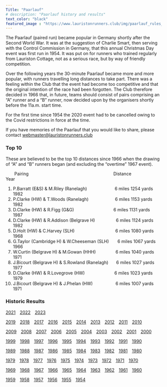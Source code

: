 ```yaml
---
Title: "Paarlauf"
# description: "Paarlauf history and results"
text_color: "black"
featured_image : "https://www.lauristonrunners.club/img/paarlauf_rules_crop.jpg"
---
```


The Paarlauf (paired run) became popular in Germany shortly after the Second World War.  It was at the suggestion of Charlie Smart, then serving with the Control Commission in Germany, that this annual Christmas Day event was first run in 1954.  It was put on for runners who trained regularly from Lauriston Cottage, not as a serious race, but by way of friendly competition.

Over the following years the 30-minute Paarlauf became more and more popular, with runners travelling long distances to take part.  There was a feeling within the Club that the event had become too competitive and that the original intention of the race had been forgotten.  The Club therefore decided in 1966 that, in future, teams should consist of pairs comprising an “A” runner and a “B” runner, now decided upon by the organisers shortly before the 11a.m. start time.

For the first time since 1954 the 2020 event had to be cancelled owing to the Covid restrictions in force at the time.

If you have memories of the Paarlauf that you would like to share, please contact webmaster@lauristonrunners.club

### Top 10

These are believed to be the top 10 distances since 1966 when the drawing of “A” and “B” runners began (and excluding the “overtime” 1967 event).

&emsp;&emsp;Pairing&emsp;&emsp;&emsp;&emsp;&emsp;&emsp;&emsp;&emsp;&emsp;&emsp;&emsp;&emsp;&emsp;&emsp;&emsp;&emsp;&emsp;&emsp;&emsp;&nbsp;&nbsp;Distance&emsp;&emsp;&emsp;&emsp;&emsp;Year
1.  P.Barratt (E&S) & M.Riley (Ranelagh)&emsp;&emsp;&emsp;&emsp;&emsp;&nbsp;&nbsp;&nbsp;&nbsp;&nbsp;6 miles 1254 yards&emsp;1982
2.  P.Clarke (HW) & T.Woods (Ranelagh)&emsp;&emsp;&emsp;&emsp;&emsp;&nbsp;&nbsp;&nbsp;&nbsp;6 miles 1153 yards&emsp;1982
3.  D.Clarke (HW) & R.Figg (G&G)&emsp;&emsp;&emsp;&emsp;&emsp;&emsp;&emsp;&emsp;&nbsp;&nbsp;&nbsp;&nbsp;6 miles 1131 yards&emsp;1987
4.  D.Clarke (HW) & R.Addison (Belgrave H)&emsp;&emsp;&emsp;&emsp;&nbsp;&nbsp;&nbsp;6 miles 1124 yards&emsp;1982
5.  D.Holt (HW) & C.Harvey (SLH)&emsp;&emsp;&emsp;&emsp;&emsp;&emsp;&emsp;&emsp;&nbsp;&nbsp;&nbsp;&nbsp;&nbsp;6 miles 1080 yards&emsp;1968
6.  G.Taylor (Cambridge H) & W.Cheeseman (SLH)&emsp;&emsp;6 miles 1067 yards&emsp;1966
7.  W.Curtin (Belgrave H) & M.Gowan (HHH)&emsp;&emsp;&emsp;&emsp;&nbsp;&nbsp;6 miles 1040 yards&emsp;1971
8.  J.Bicourt (Belgrave H) & S.Rowland (Ranelagh)&emsp;&nbsp;&nbsp;&nbsp;6 miles 1027 yards&emsp;1977
9.  D.Clarke (HW) & R.Lovegrove (HW)&emsp;&emsp;&emsp;&emsp;&emsp;&emsp;&nbsp;&nbsp;&nbsp;6 miles 1023 yards&emsp;1979
10. J.Bicourt (Belgrave H) & J.Phelan (HW)&emsp;&emsp;&emsp;&emsp;&emsp;&nbsp;6 miles 1007 yards&emsp;1971

### Historic Results

[2021](https://www.lauristonrunners.club/img/paarlauf/LRC-2021.jpeg)&emsp;[2022](https://www.lauristonrunners.club/img/paarlauf/LRC-2022.jpeg)&emsp;[2023](https://www.lauristonrunners.club/img/paarlauf/LRC-2023.jpeg)&emsp;   

[2019](https://www.lauristonrunners.club/img/paarlauf/LRC-2019.jpeg)&emsp;[2018](https://www.lauristonrunners.club/img/paarlauf/LRC-2018.jpeg)&emsp;[2017](https://www.lauristonrunners.club/img/paarlauf/LRC-2017.jpeg)&emsp;[2016](https://www.lauristonrunners.club/img/paarlauf/LRC-2016.jpeg)&emsp;[2015](https://www.lauristonrunners.club/img/paarlauf/LRC-2015.jpeg)&emsp;[2014](https://www.lauristonrunners.club/img/paarlauf/LRC-2014.jpeg)&emsp;[2013](https://www.lauristonrunners.club/img/paarlauf/LRC-2013.jpeg)&emsp;[2012](https://www.lauristonrunners.club/img/paarlauf/LRC-2012.jpeg)&emsp;[2011](https://www.lauristonrunners.club/img/paarlauf/LRC-2011.jpeg)&emsp;[2010](https://www.lauristonrunners.club/img/paarlauf/LRC-2010.jpeg)  

[2009](https://www.lauristonrunners.club/img/paarlauf/LRC-2009.jpeg)&emsp;[2008](https://www.lauristonrunners.club/img/paarlauf/LRC-2008.jpeg)&emsp;[2007](https://www.lauristonrunners.club/img/paarlauf/LRC-2007.jpeg)&emsp;[2006](https://www.lauristonrunners.club/img/paarlauf/LRC-2006.jpeg)&emsp;[2005](https://www.lauristonrunners.club/img/paarlauf/LRC-2005.jpeg)&emsp;[2004](https://www.lauristonrunners.club/img/paarlauf/LRC-2004.jpeg)&emsp;[2003](https://www.lauristonrunners.club/img/paarlauf/LRC-2003.jpeg)&emsp;[2002](https://www.lauristonrunners.club/img/paarlauf/LRC-2002.jpeg)&emsp;[2001](https://www.lauristonrunners.club/img/paarlauf/LRC-2001.jpeg)&emsp;[2000](https://www.lauristonrunners.club/img/paarlauf/LRC-2000.jpeg)  

[1999](https://www.lauristonrunners.club/img/paarlauf/LRC-1999.jpeg)&emsp;[1998](https://www.lauristonrunners.club/img/paarlauf/LRC-1998.jpeg)&emsp;[1997](https://www.lauristonrunners.club/img/paarlauf/LRC-1997.jpeg)&emsp;[1996](https://www.lauristonrunners.club/img/paarlauf/LRC-1996.jpeg)&emsp;[1995](https://www.lauristonrunners.club/img/paarlauf/LRC-1995.jpeg)&emsp;[1994](https://www.lauristonrunners.club/img/paarlauf/LRC-1994.jpeg)&emsp;[1993](https://www.lauristonrunners.club/img/paarlauf/LRC-1993.jpeg)&emsp;[1992](https://www.lauristonrunners.club/img/paarlauf/LRC-1992.jpeg)&emsp;[1991](https://www.lauristonrunners.club/img/paarlauf/LRC-1991.jpeg)&emsp;[1990](https://www.lauristonrunners.club/img/paarlauf/LRC-1990.jpeg)  

[1989](https://www.lauristonrunners.club/img/paarlauf/LRC-1989.jpeg)&emsp;[1988](https://www.lauristonrunners.club/img/paarlauf/LRC-1988.jpeg)&emsp;[1987](https://www.lauristonrunners.club/img/paarlauf/LRC-1987.jpeg)&emsp;[1986](https://www.lauristonrunners.club/img/paarlauf/LRC-1986.jpeg)&emsp;[1985](https://www.lauristonrunners.club/img/paarlauf/LRC-1985.jpeg)&emsp;[1984](https://www.lauristonrunners.club/img/paarlauf/LRC-1984.jpeg)&emsp;[1983](https://www.lauristonrunners.club/img/paarlauf/LRC-1983.jpeg)&emsp;[1982](https://www.lauristonrunners.club/img/paarlauf/LRC-1982.jpeg)&emsp;[1981](https://www.lauristonrunners.club/img/paarlauf/LRC-1981.jpeg)&emsp;[1980](https://www.lauristonrunners.club/img/paarlauf/LRC-1980.jpeg)  

[1979](https://www.lauristonrunners.club/img/paarlauf/LRC-1979.jpeg)&emsp;[1978](https://www.lauristonrunners.club/img/paarlauf/LRC-1978.jpeg)&emsp;[1977](https://www.lauristonrunners.club/img/paarlauf/LRC-1977.jpeg)&emsp;[1976](https://www.lauristonrunners.club/img/paarlauf/LRC-1976.jpeg)&emsp;[1975](https://www.lauristonrunners.club/img/paarlauf/LRC-1975.jpeg)&emsp;[1974](https://www.lauristonrunners.club/img/paarlauf/LRC-1974.jpeg)&emsp;[1973](https://www.lauristonrunners.club/img/paarlauf/LRC-1973.jpeg)&emsp;[1972](https://www.lauristonrunners.club/img/paarlauf/LRC-1972.jpeg)&emsp;[1971](https://www.lauristonrunners.club/img/paarlauf/LRC-1971.jpeg)&emsp;[1970](https://www.lauristonrunners.club/img/paarlauf/LRC-1970.jpeg)  

[1969](https://www.lauristonrunners.club/img/paarlauf/LRC-1969.jpeg)&emsp;[1968](https://www.lauristonrunners.club/img/paarlauf/LRC-1968.jpeg)&emsp;[1967](https://www.lauristonrunners.club/img/paarlauf/LRC-1967.jpeg)&emsp;[1966](https://www.lauristonrunners.club/img/paarlauf/LRC-1966.jpeg)&emsp;[1965](https://www.lauristonrunners.club/img/paarlauf/LRC-1965.jpeg)&emsp;[1964](https://www.lauristonrunners.club/img/paarlauf/LRC-1964.jpeg)&emsp;[1963](https://www.lauristonrunners.club/img/paarlauf/LRC-1963.jpeg)&emsp;[1962](https://www.lauristonrunners.club/img/paarlauf/LRC-1962.jpeg)&emsp;[1961](https://www.lauristonrunners.club/img/paarlauf/LRC-1961.jpeg)&emsp;[1960](https://www.lauristonrunners.club/img/paarlauf/LRC-1960.jpeg)  

[1959](https://www.lauristonrunners.club/img/paarlauf/LRC-1959.jpeg)&emsp;[1958](https://www.lauristonrunners.club/img/paarlauf/LRC-1958.jpeg)&emsp;[1957](https://www.lauristonrunners.club/img/paarlauf/LRC-1957.jpeg)&emsp;[1956](https://www.lauristonrunners.club/img/paarlauf/LRC-1956.jpeg)&emsp;[1955](https://www.lauristonrunners.club/img/paarlauf/LRC-1955.jpeg)&emsp;[1954](https://www.lauristonrunners.club/img/paarlauf/LRC-1954.jpeg)
